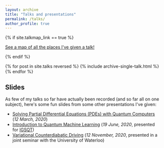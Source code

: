 ```yaml
---
layout: archive
title: "Talks and presentations"
permalink: /talks/
author_profile: true
---
```


{% if site.talkmap_link == true %}

<p style="text-decoration:underline;"><a href="/talkmap.html">See a map of all the places I've given a talk!</a></p>

{% endif %}

{% for post in site.talks reversed %}
  {% include archive-single-talk.html %}
{% endfor %}

## Slides

As few of my talks so far have actually been recorded (and so far all on one subject), here's some fun slides from some other presentations I've given:

* [Solving Partial Differential Equations (PDEs) with Quantum Computers](http://ievutec.github.io/files/AWE_presentation.pdf) (_12 March, 2020_)
* [Introduction to Quantum Machine Learning](http://ievutec.github.io/files/IGSQT_pres.pdf) (_19 June, 2020_, presented for [IGSQT](https://igsqt.ac.uk/))
* [Variational Counterdiabatic Driving](http://ievutec.github.io/files/CD_Driving.pdf) (_12 November, 2020_, presented in a joint seminar with the University of Waterloo)


